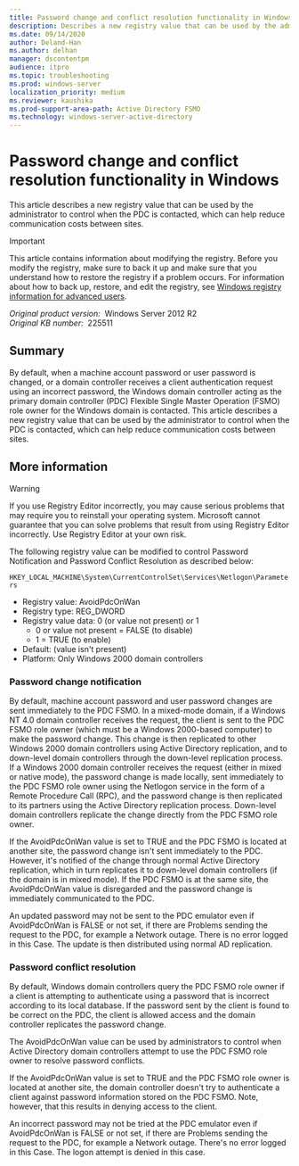 ```yaml
---
title: Password change and conflict resolution functionality in Windows
description: Describes a new registry value that can be used by the administrator to control when the PDC is contacted, which can help reduce communication costs between sites.
ms.date: 09/14/2020
author: Deland-Han
ms.author: delhan
manager: dscontentpm
audience: itpro
ms.topic: troubleshooting
ms.prod: windows-server
localization_priority: medium
ms.reviewer: kaushika
ms.prod-support-area-path: Active Directory FSMO
ms.technology: windows-server-active-directory
---
```

# Password change and conflict resolution functionality in Windows

This article describes a new registry value that can be used by the administrator to control when the PDC is contacted, which can help reduce communication costs between sites.

> [!IMPORTANT]
> This article contains information about modifying the registry. Before you modify the registry, make sure to back it up and make sure that you understand how to restore the registry if a problem occurs. For information about how to back up, restore, and edit the registry, see [Windows registry information for advanced users](/troubleshoot/windows-server/performance/windows-registry-advanced-users).

_Original product version:_ &nbsp;Windows Server 2012 R2  
_Original KB number:_ &nbsp;225511

## Summary

By default, when a machine account password or user password is changed, or a domain controller receives a client authentication request using an incorrect password, the Windows domain controller acting as the primary domain controller (PDC) Flexible Single Master Operation (FSMO) role owner for the Windows domain is contacted. This article describes a new registry value that can be used by the administrator to control when the PDC is contacted, which can help reduce communication costs between sites.

## More information

> [!WARNING]
> If you use Registry Editor incorrectly, you may cause serious problems that may require you to reinstall your operating system. Microsoft cannot guarantee that you can solve problems that result from using Registry Editor incorrectly. Use Registry Editor at your own risk.  

The following registry value can be modified to control Password Notification and Password Conflict Resolution as described below:

`HKEY_LOCAL_MACHINE\System\CurrentControlSet\Services\Netlogon\Parameters`  

- Registry value: AvoidPdcOnWan
- Registry type: REG_DWORD
- Registry value data: 0 (or value not present) or 1
  - 0 or value not present = FALSE (to disable)
  - 1 = TRUE (to enable)
- Default: (value isn't present)
- Platform: Only Windows 2000 domain controllers

### Password change notification

By default, machine account password and user password changes are sent immediately to the PDC FSMO. In a mixed-mode domain, if a Windows NT 4.0 domain controller receives the request, the client is sent to the PDC FSMO role owner (which must be a Windows 2000-based computer) to make the password change. This change is then replicated to other Windows 2000 domain controllers using Active Directory replication, and to down-level domain controllers through the down-level replication process. If a Windows 2000 domain controller receives the request (either in mixed or native mode), the password change is made locally, sent immediately to the PDC FSMO role owner using the Netlogon service in the form of a Remote Procedure Call (RPC), and the password change is then replicated to its partners using the Active Directory replication process. Down-level domain controllers replicate the change directly from the PDC FSMO role owner.

If the AvoidPdcOnWan value is set to TRUE and the PDC FSMO is located at another site, the password change isn't sent immediately to the PDC. However, it's notified of the change through normal Active Directory replication, which in turn replicates it to down-level domain controllers (if the domain is in mixed mode). If the PDC FSMO is at the same site, the AvoidPdcOnWan value is disregarded and the password change is immediately communicated to the PDC.

An updated password may not be sent to the PDC emulator even if AvoidPdcOnWan is FALSE or not set, if there are Problems sending the request to the PDC, for example a Network outage. There is no error logged in this Case. The update is then distributed using normal AD replication.

### Password conflict resolution

By default, Windows domain controllers query the PDC FSMO role owner if a client is attempting to authenticate using a password that is incorrect according to its local database. If the password sent by the client is found to be correct on the PDC, the client is allowed access and the domain controller replicates the password change.

The AvoidPdcOnWan value can be used by administrators to control when Active Directory domain controllers attempt to use the PDC FSMO role owner to resolve password conflicts.

If the AvoidPdcOnWan value is set to TRUE and the PDC FSMO role owner is located at another site, the domain controller doesn't try to authenticate a client against password information stored on the PDC FSMO. Note, however, that this results in denying access to the client.

An incorrect password may not be tried at the PDC emulator even if AvoidPdcOnWan is FALSE or not set, if there are Problems sending the request to the PDC, for example a Network outage. There's no error logged in this Case. The logon attempt is denied in this case.
